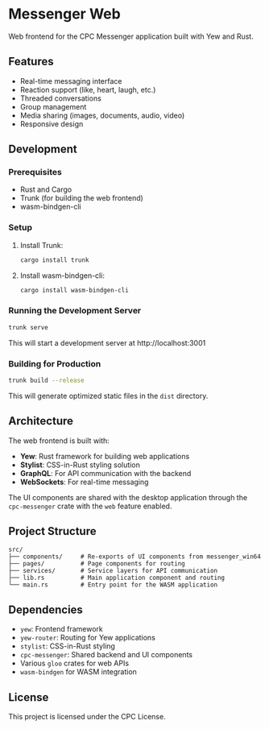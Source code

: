 # Messenger Web

Web frontend for the CPC Messenger application built with Yew and Rust.

## Features

- Real-time messaging interface
- Reaction support (like, heart, laugh, etc.)
- Threaded conversations
- Group management
- Media sharing (images, documents, audio, video)
- Responsive design

## Development

### Prerequisites

- Rust and Cargo
- Trunk (for building the web frontend)
- wasm-bindgen-cli

### Setup

1. Install Trunk:
   ```bash
   cargo install trunk
   ```

2. Install wasm-bindgen-cli:
   ```bash
   cargo install wasm-bindgen-cli
   ```

### Running the Development Server

```bash
trunk serve
```

This will start a development server at http://localhost:3001

### Building for Production

```bash
trunk build --release
```

This will generate optimized static files in the `dist` directory.

## Architecture

The web frontend is built with:

- **Yew**: Rust framework for building web applications
- **Stylist**: CSS-in-Rust styling solution
- **GraphQL**: For API communication with the backend
- **WebSockets**: For real-time messaging

The UI components are shared with the desktop application through the `cpc-messenger` crate with the `web` feature enabled.

## Project Structure

```
src/
├── components/     # Re-exports of UI components from messenger_win64
├── pages/          # Page components for routing
├── services/       # Service layers for API communication
├── lib.rs          # Main application component and routing
└── main.rs         # Entry point for the WASM application
```

## Dependencies

- `yew`: Frontend framework
- `yew-router`: Routing for Yew applications
- `stylist`: CSS-in-Rust styling
- `cpc-messenger`: Shared backend and UI components
- Various `gloo` crates for web APIs
- `wasm-bindgen` for WASM integration

## License

This project is licensed under the CPC License.